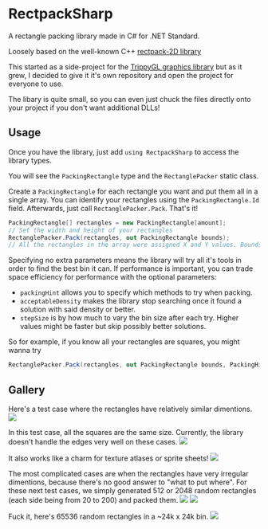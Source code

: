 # RectpackSharp
A rectangle packing library made in C# for .NET Standard.

Loosely based on the well-known C++ [rectpack-2D library](https://github.com/TeamHypersomnia/rectpack2D)

This started as a side-project for the [TrippyGL graphics library](https://github.com/ThomasMiz/TrippyGL) but as it grew, I decided to give it it's own repository and open the project for everyone to use.

The libary is quite small, so you can even just chuck the files directly onto your project if you don't want additional DLLs!

## Usage

Once you have the library, just add ``using RectpackSharp`` to access the library types.

You will see the ``PackingRectangle`` type and the ``RectanglePacker`` static class.

Create a ``PackingRectangle`` for each rectangle you want and put them all in a single array. You can identify your rectangles using the ``PackingRectangle.Id`` field. Afterwards, just call ``RectanglePacker.Pack``. That's it!

```cs
PackingRectangle[] rectangles = new PackingRectangle[amount];
// Set the width and height of your rectangles
RectanglePacker.Pack(rectangles, out PackingRectangle bounds);
// All the rectangles in the array were assigned X and Y values. Bounds contains the width and height of the bin.
```

Specifying no extra parameters means the library will try all it's tools in order to find the best bin it can. If performance is important, you can trade space efficiency for performance with the optional parameters:

* ``packingHint`` allows you to specify which methods to try when packing.
* ``acceptableDensity`` makes the library stop searching once it found a solution with said density or better.
* ``stepSize`` is by how much to vary the bin size after each try. Higher values might be faster but skip possibly better solutions.

So for example, if you know all your rectangles are squares, you might wanna try
```cs
RectanglePacker.Pack(rectangles, out PackingRectangle bounds, PackingHint.Width, 1, 1);
```

## Gallery

Here's a test case where the rectangles have relatively similar dimentions.
![](images/rectangles_similar.png)

In this test case, all the squares are the same size. Currently, the library doesn't handle the edges very well on these cases.
![](images/rectangles_squares.png)

It also works like a charm for texture atlases or sprite sheets!
![](images/rectangles_spritesheet.png)

The most complicated cases are when the rectangles have very irregular dimentions, because there's no good answer to "what to put where".
For these next test cases, we simply generated 512 or 2048 random rectangles (each side being from 20 to 200) and packed them.
![](images/rectangles_random1.png)
![](images/rectangles_random2.png)

Fuck it, here's 65536 random rectangles in a ~24k x 24k bin.
![](images/rectangles_random65536.jpeg)